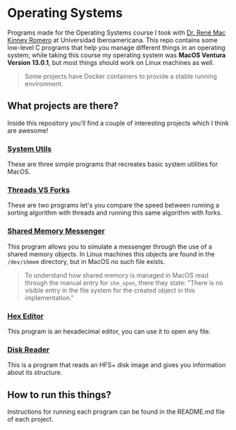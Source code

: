# Operating Systems

Programs made for the Operating Systems course I took with [Dr. René Mac Kinney Romero](https://github.com/rene-mkr) at Universidad Iberoamericana. This repo contains some low-level C programs that help you manage different things in an operating system; while taking this course my operating system was **MacOS Ventura Version 13.0.1**, but most things should work on Linux machines as well.

> Some projects have Docker containers to provide a stable running environment.

## What projects are there?
Inside this repository you'll find a couple of interesting projects which I think are awesome!

### [System Utils](./system_utils/)
These are three simple programs that recreates basic system utilities for MacOS.

### [Threads VS Forks](./threads_vs_forks/)
These are two programs let's you compare the speed between running a sorting algorithm with threads and running this same algorithm with forks.

### [Shared Memory Messenger](./shared_memory_messenger/)
This program allows you to simulate a messenger through the use of a shared memory objects. In Linux machines this objects are found in the `/dev/shmem` directory, but in MacOS no such file exists. 

> To understand how shared memory is managed in MacOS read through the manual entry for `shm_open`, there they state: "There is no visible entry in the file system for the created object in this implementation."

### [Hex Editor](./hex_editor/)
This program is an hexadecimal editor, you can use it to open any file.

### [Disk Reader](./disk_reader/)
This is a program that reads an HFS+ disk image and gives you information about its structure.

## How to run this things?
Instructions for running each program can be found in the README.md file of each project.


